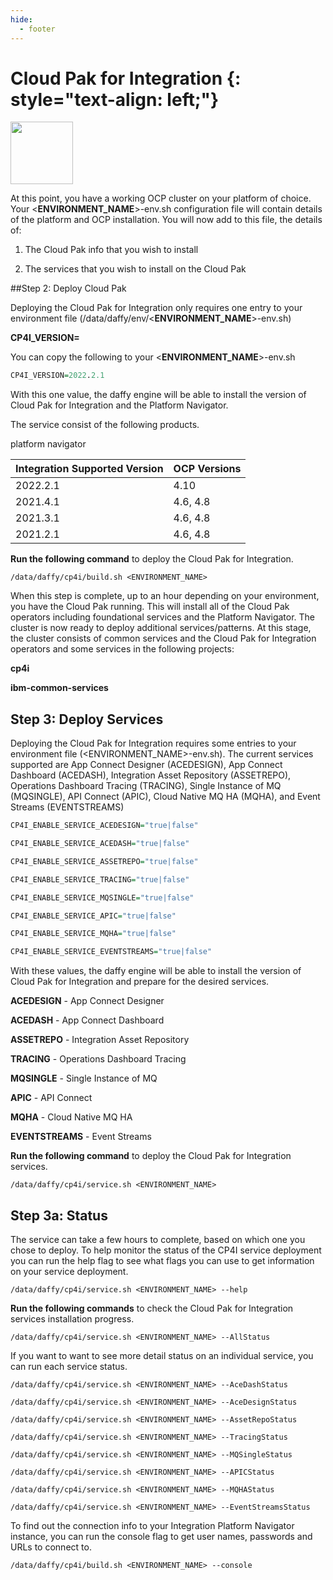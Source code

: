 ```yaml
---
hide:
  - footer
---
```

<script>
  document.title = "Cloud Pak - Integration";
</script>
Cloud Pak for Integration {: style="text-align: left;"}
===============
<img src='../images/integration.png'
       style="width:100px;height:100px;"/>

At this point, you have a working OCP cluster on your platform of choice. Your <**ENVIRONMENT_NAME**>-env.sh configuration file will contain details of the platform and OCP installation. You will now add to this file, the details of:

1) The Cloud Pak info that you wish to install

2) The services that you wish to install on the Cloud Pak

##Step 2: Deploy Cloud Pak

Deploying the Cloud Pak for Integration only requires one entry to your environment file (/data/daffy/env/<**ENVIRONMENT_NAME**>-env.sh)

**CP4I_VERSION=<version>**

You can copy the following to your <**ENVIRONMENT_NAME**>-env.sh

```R
CP4I_VERSION=2022.2.1
```

With this one value, the daffy engine will be able to install the version of Cloud Pak for Integration and the Platform Navigator.

The service consist of the following products.

platform navigator

| Integration Supported Version    | OCP Versions |
| :---      |    :----     |  
| 2022.2.1     | 4.10     |
| 2021.4.1     | 4.6, 4.8      |
| 2021.3.1     | 4.6, 4.8      |
| 2021.2.1     | 4.6, 4.8      |

**Run the following command** to deploy the Cloud Pak for Integration.

```
/data/daffy/cp4i/build.sh <ENVIRONMENT_NAME>
```

When this step is complete, up to an hour depending on your environment, you have the Cloud Pak running. This will install all of the Cloud Pak operators including foundational services and the Platform Navigator. The cluster is now ready to deploy additional services/patterns.  At this stage, the cluster consists  of common services and the Cloud Pak for Integration operators and some services in the following projects:

**cp4i**

**ibm-common-services**

## Step 3: Deploy Services

Deploying the Cloud Pak for Integration requires some entries to your environment file (<ENVIRONMENT_NAME>-env.sh). The current services supported are App Connect Designer (ACEDESIGN), App Connect Dashboard (ACEDASH), Integration Asset Repository (ASSETREPO), Operations Dashboard Tracing (TRACING), Single Instance of MQ (MQSINGLE), API Connect (APIC), Cloud Native MQ HA (MQHA), and Event Streams (EVENTSTREAMS)

```R
CP4I_ENABLE_SERVICE_ACEDESIGN="true|false"

CP4I_ENABLE_SERVICE_ACEDASH="true|false"

CP4I_ENABLE_SERVICE_ASSETREPO="true|false"

CP4I_ENABLE_SERVICE_TRACING="true|false"

CP4I_ENABLE_SERVICE_MQSINGLE="true|false"

CP4I_ENABLE_SERVICE_APIC="true|false"

CP4I_ENABLE_SERVICE_MQHA="true|false"

CP4I_ENABLE_SERVICE_EVENTSTREAMS="true|false"
```
With these values, the daffy engine will be able to install the version of Cloud Pak for Integration and prepare for the desired services.

**ACEDESIGN** - App Connect Designer

**ACEDASH** - App Connect Dashboard

**ASSETREPO** - Integration Asset Repository

**TRACING** - Operations Dashboard Tracing

**MQSINGLE** - Single Instance of MQ

**APIC** - API Connect

**MQHA** - Cloud Native MQ HA

**EVENTSTREAMS** - Event Streams

**Run the following command** to deploy the Cloud Pak for Integration services.

```
/data/daffy/cp4i/service.sh <ENVIRONMENT_NAME>
```
## Step 3a: Status

The service can take a few hours to complete, based on which one you chose to deploy. To help monitor the status of the CP4I service deployment you can run the help flag to see what flags you can use to get information on your service deployment.

```
/data/daffy/cp4i/service.sh <ENVIRONMENT_NAME> --help
```

**Run the following commands** to check the Cloud Pak for Integration services installation progress.

```
/data/daffy/cp4i/service.sh <ENVIRONMENT_NAME> --AllStatus
```

If you want to want to see more detail status on an individual service, you can run each service status.

```
/data/daffy/cp4i/service.sh <ENVIRONMENT_NAME> --AceDashStatus
```
```
/data/daffy/cp4i/service.sh <ENVIRONMENT_NAME> --AceDesignStatus
```
```
/data/daffy/cp4i/service.sh <ENVIRONMENT_NAME> --AssetRepoStatus
```
```
/data/daffy/cp4i/service.sh <ENVIRONMENT_NAME> --TracingStatus
```
```
/data/daffy/cp4i/service.sh <ENVIRONMENT_NAME> --MQSingleStatus
```
```
/data/daffy/cp4i/service.sh <ENVIRONMENT_NAME> --APICStatus
```
```
/data/daffy/cp4i/service.sh <ENVIRONMENT_NAME> --MQHAStatus
```
```
/data/daffy/cp4i/service.sh <ENVIRONMENT_NAME> --EventStreamsStatus
```
To find out the connection info to your Integration Platform Navigator instance, you can run the console flag to get user names, passwords and URLs to connect to.

```
/data/daffy/cp4i/build.sh <ENVIRONMENT_NAME> --console
```
